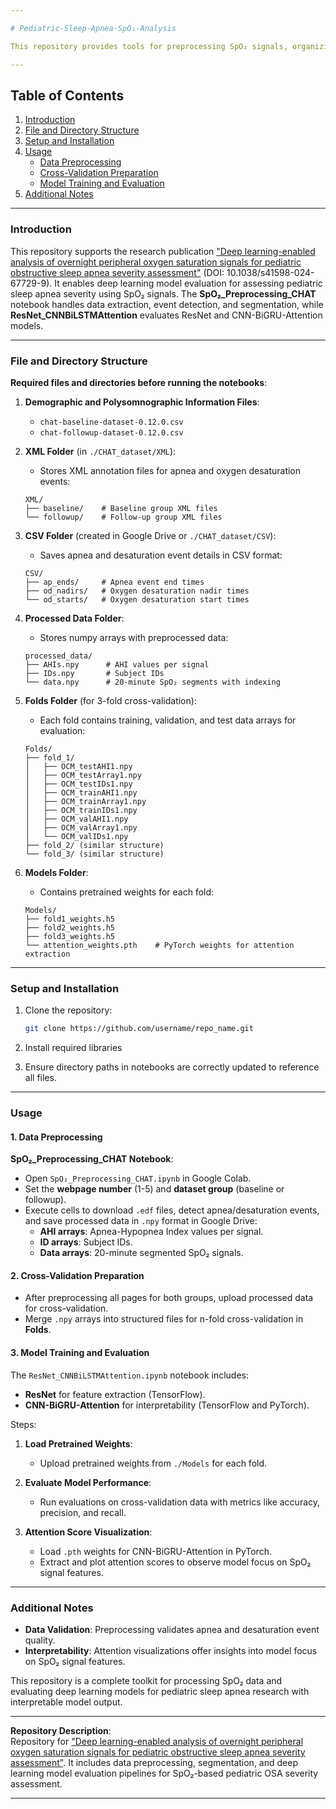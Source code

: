```yaml
---

# Pediatric-Sleep-Apnea-SpO₂-Analysis

This repository provides tools for preprocessing SpO₂ signals, organizing data for cross-validation, and evaluating deep learning models for assessing pediatric sleep apnea severity. The **SpO₂_Preprocessing_CHAT** notebook automates data downloads and structuring, while **ResNet_CNNBiLSTMAttention** facilitates model training and evaluation. Below are setup instructions, usage details, and file structure guidelines.

---
```


## Table of Contents

1. [Introduction](#introduction)
2. [File and Directory Structure](#file-and-directory-structure)
3. [Setup and Installation](#setup-and-installation)
4. [Usage](#usage)
   - [Data Preprocessing](#data-preprocessing)
   - [Cross-Validation Preparation](#cross-validation-preparation)
   - [Model Training and Evaluation](#model-training-and-evaluation)
5. [Additional Notes](#additional-notes)

---

### Introduction

This repository supports the research publication ["Deep learning-enabled analysis of overnight peripheral oxygen saturation signals for pediatric obstructive sleep apnea severity assessment"](https://doi.org/10.1038/s41598-024-67729-9) (DOI: 10.1038/s41598-024-67729-9). It enables deep learning model evaluation for assessing pediatric sleep apnea severity using SpO₂ signals. The **SpO₂_Preprocessing_CHAT** notebook handles data extraction, event detection, and segmentation, while **ResNet_CNNBiLSTMAttention** evaluates ResNet and CNN-BiGRU-Attention models.

---

### File and Directory Structure

**Required files and directories before running the notebooks**:

1. **Demographic and Polysomnographic Information Files**:
   - `chat-baseline-dataset-0.12.0.csv`
   - `chat-followup-dataset-0.12.0.csv`

2. **XML Folder** (in `./CHAT_dataset/XML`):
   - Stores XML annotation files for apnea and oxygen desaturation events:
   ```plaintext
   XML/
   ├── baseline/    # Baseline group XML files
   └── followup/    # Follow-up group XML files
   ```

3. **CSV Folder** (created in Google Drive or `./CHAT_dataset/CSV`):
   - Saves apnea and desaturation event details in CSV format:
   ```plaintext
   CSV/
   ├── ap_ends/     # Apnea event end times
   ├── od_nadirs/   # Oxygen desaturation nadir times
   └── od_starts/   # Oxygen desaturation start times
   ```

4. **Processed Data Folder**:
   - Stores numpy arrays with preprocessed data:
   ```plaintext
   processed_data/
   ├── AHIs.npy      # AHI values per signal
   ├── IDs.npy       # Subject IDs
   └── data.npy      # 20-minute SpO₂ segments with indexing
   ```

5. **Folds Folder** (for 3-fold cross-validation):
   - Each fold contains training, validation, and test data arrays for evaluation:
   ```plaintext
   Folds/
   ├── fold_1/
   │   ├── OCM_testAHI1.npy 
   │   ├── OCM_testArray1.npy 
   │   ├── OCM_testIDs1.npy 
   │   ├── OCM_trainAHI1.npy 
   │   ├── OCM_trainArray1.npy 
   │   ├── OCM_trainIDs1.npy 
   │   ├── OCM_valAHI1.npy 
   │   ├── OCM_valArray1.npy 
   │   └── OCM_valIDs1.npy
   ├── fold_2/ (similar structure)
   └── fold_3/ (similar structure)
   ```

6. **Models Folder**:
   - Contains pretrained weights for each fold:
   ```plaintext
   Models/
   ├── fold1_weights.h5
   ├── fold2_weights.h5
   ├── fold3_weights.h5
   └── attention_weights.pth    # PyTorch weights for attention extraction
   ```

---

### Setup and Installation

1. Clone the repository:
   ```bash
   git clone https://github.com/username/repo_name.git
   ```
2. Install required libraries
   
3. Ensure directory paths in notebooks are correctly updated to reference all files.

---

### Usage

#### 1. Data Preprocessing

**SpO₂_Preprocessing_CHAT Notebook**:

- Open `SpO₂_Preprocessing_CHAT.ipynb` in Google Colab.
- Set the **webpage number** (1-5) and **dataset group** (baseline or followup).
- Execute cells to download `.edf` files, detect apnea/desaturation events, and save processed data in `.npy` format in Google Drive:
  - **AHI arrays**: Apnea-Hypopnea Index values per signal.
  - **ID arrays**: Subject IDs.
  - **Data arrays**: 20-minute segmented SpO₂ signals.

#### 2. Cross-Validation Preparation

- After preprocessing all pages for both groups, upload processed data for cross-validation.
- Merge `.npy` arrays into structured files for n-fold cross-validation in **Folds**.

#### 3. Model Training and Evaluation

The `ResNet_CNNBiLSTMAttention.ipynb` notebook includes:

- **ResNet** for feature extraction (TensorFlow).
- **CNN-BiGRU-Attention** for interpretability (TensorFlow and PyTorch).

Steps:

1. **Load Pretrained Weights**:
   - Upload pretrained weights from `./Models` for each fold.
   
2. **Evaluate Model Performance**:
   - Run evaluations on cross-validation data with metrics like accuracy, precision, and recall.
   
3. **Attention Score Visualization**:
   - Load `.pth` weights for CNN-BiGRU-Attention in PyTorch.
   - Extract and plot attention scores to observe model focus on SpO₂ signal features.

---

### Additional Notes

- **Data Validation**: Preprocessing validates apnea and desaturation event quality.
- **Interpretability**: Attention visualizations offer insights into model focus on SpO₂ signal features.

This repository is a complete toolkit for processing SpO₂ data and evaluating deep learning models for pediatric sleep apnea research with interpretable model output.

---

**Repository Description**:  
Repository for ["Deep learning-enabled analysis of overnight peripheral oxygen saturation signals for pediatric obstructive sleep apnea severity assessment"](https://doi.org/10.1038/s41598-024-67729-9). It includes data preprocessing, segmentation, and deep learning model evaluation pipelines for SpO₂-based pediatric OSA severity assessment.

---

